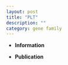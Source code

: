 ```yaml
---
layout: post
title: "PLT"
description: ""
category: gene family
---
```


* **Information**  

* **Publication**  


